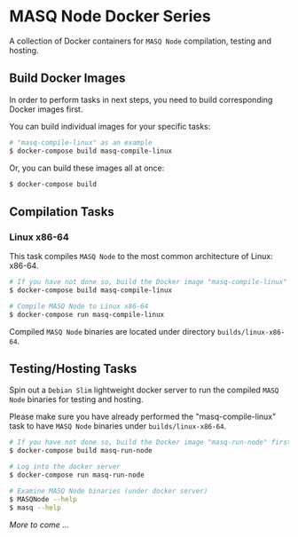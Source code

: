 # MASQ Node Docker Series

A collection of Docker containers for `MASQ Node` compilation, testing and hosting.

## Build Docker Images

In order to perform tasks in next steps, you need to build corresponding Docker images first.

You can build individual images for your specific tasks:

```bash
# "masq-compile-linux" as an example
$ docker-compose build masq-compile-linux
```

Or, you can build these images all at once:

```bash
$ docker-compose build
```

## Compilation Tasks

### Linux x86-64

This task compiles `MASQ Node` to the most common architecture of Linux: x86-64.

```bash
# If you have not done so, build the Docker image "masq-compile-linux" first
$ docker-compose build masq-compile-linux

# Compile MASQ Node to Linux x86-64
$ docker-compose run masq-compile-linux
```

Compiled `MASQ Node` binaries are located under directory `builds/linux-x86-64`.

## Testing/Hosting Tasks

Spin out a `Debian Slim` lightweight docker server to run the compiled `MASQ Node` binaries for testing and hosting.

Please make sure you have already performed the "masq-compile-linux" task to have `MASQ Node` binaries under `builds/linux-x86-64`.

```bash
# If you have not done so, build the Docker image "masq-run-node" first
$ docker-compose build masq-run-node

# Log into the docker server
$ docker-compose run masq-run-node

# Examine MASQ Node binaries (under docker server)
$ MASQNode --help
$ masq --help
```

*More to come ...*
